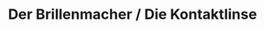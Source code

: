 ---
title: "Der Brillenmacher / Die Kontaktlinse"
url: /duisburg/der-brillenmacher-die-kontaktlinse/
shop: Optiker
---